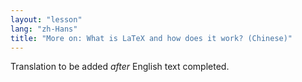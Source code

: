 ```yaml
---
layout: "lesson"
lang: "zh-Hans"
title: "More on: What is LaTeX and how does it work? (Chinese)"
---
```

Translation to be added _after_ English text completed.
